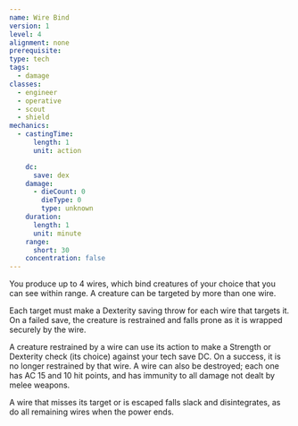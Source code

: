 ```yaml
---
name: Wire Bind
version: 1
level: 4
alignment: none
prerequisite: 
type: tech
tags:
  - damage
classes:
  - engineer
  - operative
  - scout
  - shield
mechanics:
  - castingTime:
      length: 1
      unit: action

    dc:
      save: dex
    damage:
      - dieCount: 0
        dieType: 0
        type: unknown
    duration:
      length: 1
      unit: minute
    range:
      short: 30
    concentration: false
---
```

You produce up to 4 wires, which bind creatures of your choice that you can see within range. A creature can be targeted by more than one wire. 

Each target must make a Dexterity saving throw for each wire that targets it. On a failed save, the creature is restrained and falls prone as it is wrapped securely by the wire.

A creature restrained by a wire can use its action to make a Strength or Dexterity check (its choice) against your tech save DC. On a success, it is no longer restrained by that wire. A wire can also be destroyed; each one has AC 15 and 10 hit points, and has immunity to all damage not dealt by melee weapons.

A wire that misses its target or is escaped falls slack and disintegrates, as do all remaining wires when the power ends.
    
